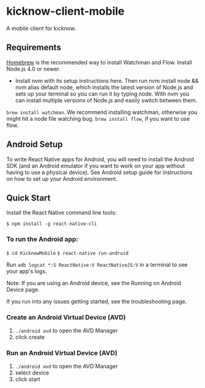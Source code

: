 # kicknow-client-mobile
A mobile client for kicknow.


## Requirements

[Homebrew](http://brew.sh/) is the recommended way to install Watchman and Flow.
Install Node.js 4.0 or newer.
- Install nvm with its setup instructions here. Then run nvm install node && nvm
  alias default node, which installs the latest version of Node.js and sets up
  your terminal so you can run it by typing node. With nvm you can install
  multiple versions of Node.js and easily switch between them.

``brew install watchman``. We recommend installing watchman, otherwise you might
hit a node file watching bug.
``brew install flow``, if you want to use flow.


## Android Setup

To write React Native apps for Android, you will need to install the Android SDK (and an Android emulator if you want to work on your app without having to use a physical device). See Android setup guide for instructions on how to set up your Android environment.


## Quick Start
Install the React Native command line tools:

``$ npm install -g react-native-cli``

### To run the Android app:

``$ cd KicknowMobile``
``$ react-native run-android``

Run ``adb logcat *:S ReactNative:V ReactNativeJS:V`` in a terminal to see your
app's logs.

Note: If you are using an Android device, see the Running on Android Device page.

If you run into any issues getting started, see the troubleshooting page.

### Create an Android Virtual Device (AVD)

1. ``./android avd`` to open the AVD Manager
2. click create

### Run an Android Virtual Device (AVD)

1. ``./android avd`` to open the AVD Manager
2. select device
3. click start
